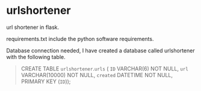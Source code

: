 # urlshortener
url shortener in flask.

requirements.txt include the python software requirements.

Database connection needed, I have created a database called urlshortener with the following table.
>CREATE TABLE `urlshortener`.`urls` (
>  `ID` VARCHAR(6) NOT NULL,
>  `url` VARCHAR(10000) NOT NULL,
>  `created` DATETIME NOT NULL,
>  PRIMARY KEY (`ID`));



